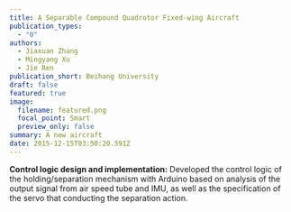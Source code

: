 ```yaml
---
title: A Separable Compound Quadrotor Fixed-wing Aircraft
publication_types:
  - "0"
authors:
  - Jiaxuan Zhang
  - Mingyang Xu
  - Jie Ren
publication_short: Beihang University
draft: false
featured: true
image:
  filename: featured.png
  focal_point: Smart
  preview_only: false
summary: A new aircraft
date: 2015-12-15T03:50:20.591Z
---
```

**Control logic design and implementation:** Developed the control logic of the holding/separation mechanism with Arduino based on analysis of the output signal from air speed tube and IMU, as well as the specification of the servo that conducting the separation action.